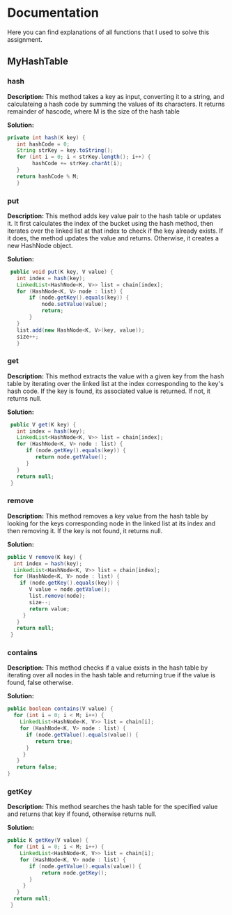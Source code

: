 # Documentation 

Here you can find explanations of all functions that I used to solve this assignment.

## MyHashTable

### hash

**Description:** This method takes a key as input, converting it to a string, and calculateing a hash code by summing the values of its characters. It returns remainder of hascode, where M is the size of the hash table

**Solution:** 

```java
private int hash(K key) {
   int hashCode = 0;
   String strKey = key.toString();
   for (int i = 0; i < strKey.length(); i++) {
        hashCode += strKey.charAt(i);
   }
   return hashCode % M;
   }
```

### put

**Description:** This method adds key value pair to the hash table or updates it. It first calculates the index of the bucket using the hash method, then iterates over the linked list at that index to check if the key already exists. If it does, the method updates the value and returns. Otherwise, it creates a new HashNode object.

**Solution:** 

```java
 public void put(K key, V value) {
   int index = hash(key);
   LinkedList<HashNode<K, V>> list = chain[index];
   for (HashNode<K, V> node : list) {
       if (node.getKey().equals(key)) {
           node.setValue(value);
           return;
       }
   }
   list.add(new HashNode<K, V>(key, value));
   size++;
   }
```

### get

**Description:** This method extracts the value with a given key from the hash table by iterating over the linked list at the index corresponding to the key's hash code. If the key is found, its associated value is returned. If not, it returns null.

**Solution:** 

```java
 public V get(K key) {
   int index = hash(key);
   LinkedList<HashNode<K, V>> list = chain[index];
   for (HashNode<K, V> node : list) {
      if (node.getKey().equals(key)) {
         return node.getValue();
      }
   }
   return null;
 } 
```

### remove

**Description:** This method removes a key value from the hash table by looking for the keys corresponding node in the linked list at its index and then removing it. If the key is not found, it returns null.

**Solution:** 

```java
public V remove(K key) {
  int index = hash(key);
  LinkedList<HashNode<K, V>> list = chain[index];
  for (HashNode<K, V> node : list) {
    if (node.getKey().equals(key)) {
       V value = node.getValue();
       list.remove(node);
       size--;
       return value;
     }
   }
   return null;
 } 
```

### contains

**Description:** This method checks if a value exists in the hash table by iterating over all nodes in the hash table and returning true if the value is found, false otherwise.

**Solution:** 

```java
public boolean contains(V value) {
  for (int i = 0; i < M; i++) {
    LinkedList<HashNode<K, V>> list = chain[i];
    for (HashNode<K, V> node : list) {
      if (node.getValue().equals(value)) {
         return true;
      }
     }
   }
   return false;
} 
```

### getKey

**Description:** This method searches the hash table for the specified value and returns that key if found, otherwise returns null.

**Solution:** 

```java
public K getKey(V value) {
  for (int i = 0; i < M; i++) {
    LinkedList<HashNode<K, V>> list = chain[i];
    for (HashNode<K, V> node : list) {
       if (node.getValue().equals(value)) {
           return node.getKey();
       }
     }
   }
  return null;
 } 
```

